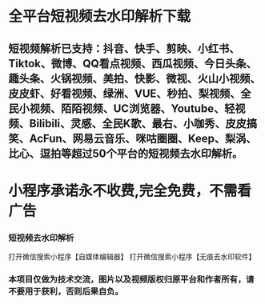 # 全平台短视频去水印解析下载

## 短视频解析已支持：抖音、快手、剪映、小红书、Tiktok、微博、QQ看点视频、西瓜视频、今日头条、趣头条、火锅视频、美拍、快影、微视、火山小视频、皮皮虾、好看视频、绿洲、VUE、秒拍、梨视频、全民小视频、陌陌视频、UC浏览器、Youtube、轻视频、Bilibili、灵感、全民K歌、最右、小咖秀、皮皮搞笑、AcFun、网易云音乐、咪咕圈圈、Keep、梨涡、比心、逗拍等超过50个平台的短视频去水印解析。

# 小程序承诺永不收费,完全免费，不需看广告

### 短视频去水印解析

打开微信搜索小程序【自媒体编辑器】
打开微信搜索小程序【无痕去水印软件】

### 本项目仅做为技术交流，图片以及视频版权归原平台和作者所有，请不要用于获利，否则后果自负。
